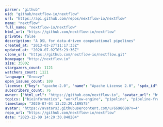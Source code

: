 ```yaml
---
parser: "github"
uid: "github/nextflow-io/nextflow"
url: "https://api.github.com/repos/nextflow-io/nextflow"
name: "nextflow"
full_name: "nextflow-io/nextflow"
html_url: "https://github.com/nextflow-io/nextflow"
private: false
description: "A DSL for data-driven computational pipelines"
created_at: "2013-03-27T11:17:33Z"
updated_at: "2020-07-02T05:29:36Z"
clone_url: "https://github.com/nextflow-io/nextflow.git"
homepage: "http://nextflow.io"
size: 35802
stargazers_count: 1121
watchers_count: 1121
language: "Groovy"
open_issues_count: 109
license: {"key": "apache-2.0", "name": "Apache License 2.0", "spdx_id": "Apache-2.0", "url": "https://api.github.com/licenses/apache-2.0", "node_id": "MDc6TGljZW5zZTI="}
subscribers_count: 76
owner: {"html_url": "https://github.com/nextflow-io", "avatar_url": "https://avatars3.githubusercontent.com/u/6698688?v=4", "login": "nextflow-io", "type": "Organization"}
topics: ["bioinformatics", "workflow-engine", "pipeline", "pipeline-framework", "nextflow", "cloud", "groovy", "sge", "slurm", "aws", "docker", "singularity", "hpc", "singularity-containers", "reproducible-science", "reproducible-research", "dataflow"]
timestamp: "2020-07-04 13:22:29.189575"
avatar: "https://avatars3.githubusercontent.com/u/6698688?v=4"
repo_url: "https://github.com/nextflow-io/nextflow"
date: "2023-12-09 14:20:30.848284"
---
```

